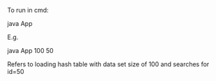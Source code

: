 To run in cmd:

java App <data set size> <search term to search for>

E.g.

java App 100 50

Refers to loading hash table with data set size of 100 and searches for id=50

